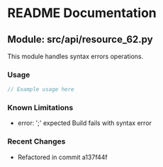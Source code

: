 # README Documentation

## Module: src/api/resource_62.py

This module handles syntax errors operations.

### Usage

```java
// Example usage here
```

### Known Limitations

- error: ';' expected Build fails with syntax error

### Recent Changes

- Refactored in commit a137f44f
